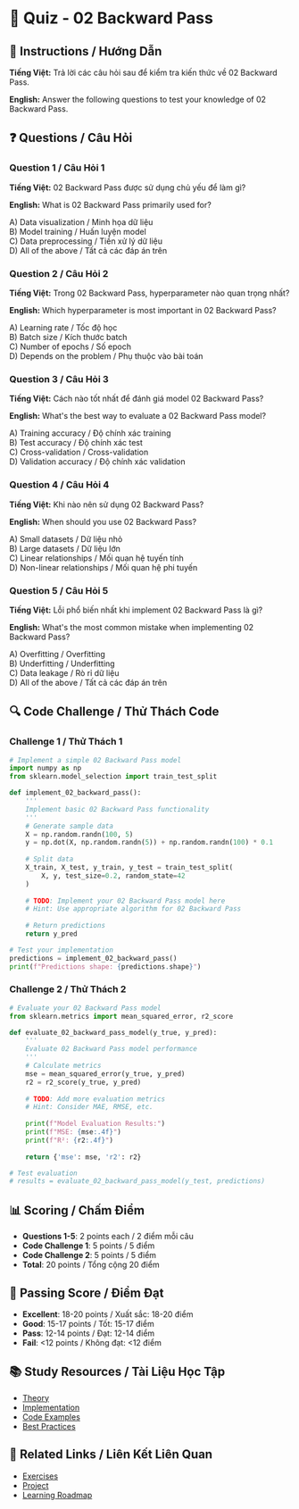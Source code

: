 # 🧠 Quiz - 02 Backward Pass

## 📝 Instructions / Hướng Dẫn

**Tiếng Việt:** Trả lời các câu hỏi sau để kiểm tra kiến thức về 02 Backward Pass.

**English:** Answer the following questions to test your knowledge of 02 Backward Pass.

## ❓ Questions / Câu Hỏi

### Question 1 / Câu Hỏi 1
**Tiếng Việt:** 02 Backward Pass được sử dụng chủ yếu để làm gì?

**English:** What is 02 Backward Pass primarily used for?

A) Data visualization / Minh họa dữ liệu  
B) Model training / Huấn luyện model  
C) Data preprocessing / Tiền xử lý dữ liệu  
D) All of the above / Tất cả các đáp án trên

### Question 2 / Câu Hỏi 2
**Tiếng Việt:** Trong 02 Backward Pass, hyperparameter nào quan trọng nhất?

**English:** Which hyperparameter is most important in 02 Backward Pass?

A) Learning rate / Tốc độ học  
B) Batch size / Kích thước batch  
C) Number of epochs / Số epoch  
D) Depends on the problem / Phụ thuộc vào bài toán

### Question 3 / Câu Hỏi 3
**Tiếng Việt:** Cách nào tốt nhất để đánh giá model 02 Backward Pass?

**English:** What's the best way to evaluate a 02 Backward Pass model?

A) Training accuracy / Độ chính xác training  
B) Test accuracy / Độ chính xác test  
C) Cross-validation / Cross-validation  
D) Validation accuracy / Độ chính xác validation

### Question 4 / Câu Hỏi 4
**Tiếng Việt:** Khi nào nên sử dụng 02 Backward Pass?

**English:** When should you use 02 Backward Pass?

A) Small datasets / Dữ liệu nhỏ  
B) Large datasets / Dữ liệu lớn  
C) Linear relationships / Mối quan hệ tuyến tính  
D) Non-linear relationships / Mối quan hệ phi tuyến

### Question 5 / Câu Hỏi 5
**Tiếng Việt:** Lỗi phổ biến nhất khi implement 02 Backward Pass là gì?

**English:** What's the most common mistake when implementing 02 Backward Pass?

A) Overfitting / Overfitting  
B) Underfitting / Underfitting  
C) Data leakage / Rò rỉ dữ liệu  
D) All of the above / Tất cả các đáp án trên

## 🔍 Code Challenge / Thử Thách Code

### Challenge 1 / Thử Thách 1
```python
# Implement a simple 02 Backward Pass model
import numpy as np
from sklearn.model_selection import train_test_split

def implement_02_backward_pass():
    '''
    Implement basic 02 Backward Pass functionality
    '''
    # Generate sample data
    X = np.random.randn(100, 5)
    y = np.dot(X, np.random.randn(5)) + np.random.randn(100) * 0.1
    
    # Split data
    X_train, X_test, y_train, y_test = train_test_split(
        X, y, test_size=0.2, random_state=42
    )
    
    # TODO: Implement your 02 Backward Pass model here
    # Hint: Use appropriate algorithm for 02 Backward Pass
    
    # Return predictions
    return y_pred

# Test your implementation
predictions = implement_02_backward_pass()
print(f"Predictions shape: {predictions.shape}")
```

### Challenge 2 / Thử Thách 2
```python
# Evaluate your 02 Backward Pass model
from sklearn.metrics import mean_squared_error, r2_score

def evaluate_02_backward_pass_model(y_true, y_pred):
    '''
    Evaluate 02 Backward Pass model performance
    '''
    # Calculate metrics
    mse = mean_squared_error(y_true, y_pred)
    r2 = r2_score(y_true, y_pred)
    
    # TODO: Add more evaluation metrics
    # Hint: Consider MAE, RMSE, etc.
    
    print(f"Model Evaluation Results:")
    print(f"MSE: {mse:.4f}")
    print(f"R²: {r2:.4f}")
    
    return {'mse': mse, 'r2': r2}

# Test evaluation
# results = evaluate_02_backward_pass_model(y_test, predictions)
```

## 📊 Scoring / Chấm Điểm

- **Questions 1-5**: 2 points each / 2 điểm mỗi câu
- **Code Challenge 1**: 5 points / 5 điểm
- **Code Challenge 2**: 5 points / 5 điểm
- **Total**: 20 points / Tổng cộng 20 điểm

## 🎯 Passing Score / Điểm Đạt

- **Excellent**: 18-20 points / Xuất sắc: 18-20 điểm
- **Good**: 15-17 points / Tốt: 15-17 điểm  
- **Pass**: 12-14 points / Đạt: 12-14 điểm
- **Fail**: <12 points / Không đạt: <12 điểm

## 📚 Study Resources / Tài Liệu Học Tập

- [Theory](./THEORY_02_backward_pass.md)
- [Implementation](./IMPLEMENTATION_02_backward_pass.md)
- [Code Examples](./CODE_EXAMPLES_02_backward_pass.md)
- [Best Practices](./BEST_PRACTICES_02_backward_pass.md)

## 🔗 Related Links / Liên Kết Liên Quan

- [Exercises](./EXERCISES_02_backward_pass.md)
- [Project](./PROJECT_02_backward_pass.md)
- [Learning Roadmap](./LEARNING_ROADMAP_02_backward_pass.md)
